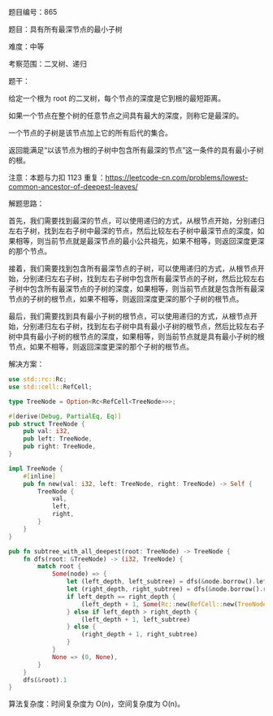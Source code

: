 题目编号：865

题目：具有所有最深节点的最小子树

难度：中等

考察范围：二叉树、递归

题干：

给定一个根为 root 的二叉树，每个节点的深度是它到根的最短距离。

如果一个节点在整个树的任意节点之间具有最大的深度，则称它是最深的。

一个节点的子树是该节点加上它的所有后代的集合。

返回能满足“以该节点为根的子树中包含所有最深的节点”这一条件的具有最小子树的根。

注意：本题与力扣 1123 重复：https://leetcode-cn.com/problems/lowest-common-ancestor-of-deepest-leaves/

解题思路：

首先，我们需要找到最深的节点，可以使用递归的方式，从根节点开始，分别递归左右子树，找到左右子树中最深的节点，然后比较左右子树中最深节点的深度，如果相等，则当前节点就是最深节点的最小公共祖先，如果不相等，则返回深度更深的那个节点。

接着，我们需要找到包含所有最深节点的子树，可以使用递归的方式，从根节点开始，分别递归左右子树，找到左右子树中包含所有最深节点的子树，然后比较左右子树中包含所有最深节点的子树的深度，如果相等，则当前节点就是包含所有最深节点的子树的根节点，如果不相等，则返回深度更深的那个子树的根节点。

最后，我们需要找到具有最小子树的根节点，可以使用递归的方式，从根节点开始，分别递归左右子树，找到左右子树中具有最小子树的根节点，然后比较左右子树中具有最小子树的根节点的深度，如果相等，则当前节点就是具有最小子树的根节点，如果不相等，则返回深度更深的那个子树的根节点。

解决方案：

```rust
use std::rc::Rc;
use std::cell::RefCell;

type TreeNode = Option<Rc<RefCell<TreeNode>>>;

#[derive(Debug, PartialEq, Eq)]
pub struct TreeNode {
    pub val: i32,
    pub left: TreeNode,
    pub right: TreeNode,
}

impl TreeNode {
    #[inline]
    pub fn new(val: i32, left: TreeNode, right: TreeNode) -> Self {
        TreeNode {
            val,
            left,
            right,
        }
    }
}

pub fn subtree_with_all_deepest(root: TreeNode) -> TreeNode {
    fn dfs(root: &TreeNode) -> (i32, TreeNode) {
        match root {
            Some(node) => {
                let (left_depth, left_subtree) = dfs(&node.borrow().left);
                let (right_depth, right_subtree) = dfs(&node.borrow().right);
                if left_depth == right_depth {
                    (left_depth + 1, Some(Rc::new(RefCell::new(TreeNode::new(node.borrow().val, left_subtree, right_subtree)))))
                } else if left_depth > right_depth {
                    (left_depth + 1, left_subtree)
                } else {
                    (right_depth + 1, right_subtree)
                }
            }
            None => (0, None),
        }
    }
    dfs(&root).1
}
```

算法复杂度：时间复杂度为 O(n)，空间复杂度为 O(n)。